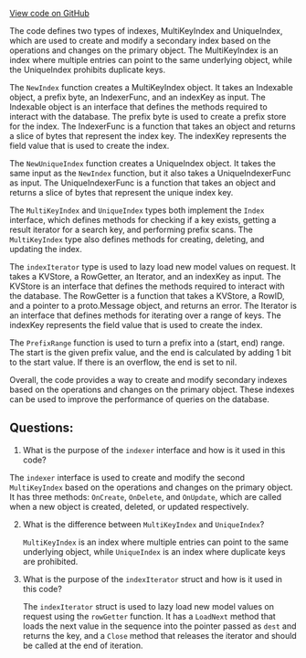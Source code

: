 [View code on GitHub](https://github.com/cosmos/cosmos-sdk/blob/main/x/group/internal/orm/index.go)

The code defines two types of indexes, MultiKeyIndex and UniqueIndex, which are used to create and modify a secondary index based on the operations and changes on the primary object. The MultiKeyIndex is an index where multiple entries can point to the same underlying object, while the UniqueIndex prohibits duplicate keys. 

The `NewIndex` function creates a MultiKeyIndex object. It takes an Indexable object, a prefix byte, an IndexerFunc, and an indexKey as input. The Indexable object is an interface that defines the methods required to interact with the database. The prefix byte is used to create a prefix store for the index. The IndexerFunc is a function that takes an object and returns a slice of bytes that represent the index key. The indexKey represents the field value that is used to create the index. 

The `NewUniqueIndex` function creates a UniqueIndex object. It takes the same input as the `NewIndex` function, but it also takes a UniqueIndexerFunc as input. The UniqueIndexerFunc is a function that takes an object and returns a slice of bytes that represent the unique index key. 

The `MultiKeyIndex` and `UniqueIndex` types both implement the `Index` interface, which defines methods for checking if a key exists, getting a result iterator for a search key, and performing prefix scans. The `MultiKeyIndex` type also defines methods for creating, deleting, and updating the index. 

The `indexIterator` type is used to lazy load new model values on request. It takes a KVStore, a RowGetter, an Iterator, and an indexKey as input. The KVStore is an interface that defines the methods required to interact with the database. The RowGetter is a function that takes a KVStore, a RowID, and a pointer to a proto.Message object, and returns an error. The Iterator is an interface that defines methods for iterating over a range of keys. The indexKey represents the field value that is used to create the index. 

The `PrefixRange` function is used to turn a prefix into a (start, end) range. The start is the given prefix value, and the end is calculated by adding 1 bit to the start value. If there is an overflow, the end is set to nil. 

Overall, the code provides a way to create and modify secondary indexes based on the operations and changes on the primary object. These indexes can be used to improve the performance of queries on the database.
## Questions: 
 1. What is the purpose of the `indexer` interface and how is it used in this code?
   
   The `indexer` interface is used to create and modify the second `MultiKeyIndex` based on the operations and changes on the primary object. It has three methods: `OnCreate`, `OnDelete`, and `OnUpdate`, which are called when a new object is created, deleted, or updated respectively. 

2. What is the difference between `MultiKeyIndex` and `UniqueIndex`?
   
   `MultiKeyIndex` is an index where multiple entries can point to the same underlying object, while `UniqueIndex` is an index where duplicate keys are prohibited. 

3. What is the purpose of the `indexIterator` struct and how is it used in this code?
   
   The `indexIterator` struct is used to lazy load new model values on request using the `rowGetter` function. It has a `LoadNext` method that loads the next value in the sequence into the pointer passed as `dest` and returns the key, and a `Close` method that releases the iterator and should be called at the end of iteration.